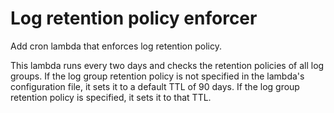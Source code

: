 # Log retention policy enforcer

Add cron lambda that enforces log retention policy.

This lambda runs every two days and checks the retention policies of all
log groups. If the log group retention policy is not specified in the
lambda's configuration file, it sets it to a default TTL of 90 days. If
the log group retention policy is specified, it sets it to that TTL.

